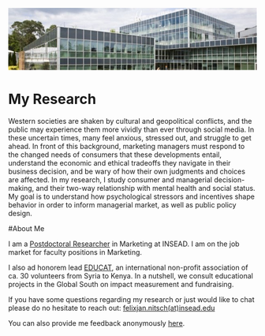 
![INSEAD](/images/header.jpeg)

# My Research

Western societies are shaken by cultural and geopolitical conflicts, and the public may experience them more vividly than ever through social media. In these uncertain times, many feel anxious, stressed out, and struggle to get ahead. In front of this background, marketing managers must respond to the changed needs of consumers that these developments entail, understand the economic and ethical tradeoffs they navigate in their business decision, and be wary of how their own judgments and choices are affected. In my research, I study consumer and managerial decision-making, and their two-way relationship with mental health and social status. My goal is to understand how psychological stressors and incentives shape behavior in order to inform managerial market, as well as public policy design.

#About Me

I am a [Postdoctoral Researcher](https://www.insead.edu/faculty-research/faculty/felix-jan-nitsch) in Marketing at INSEAD. I am on the job market for faculty positions in Marketing.

I also ad honorem lead [EDUCAT](https://www.educatgermany.com), an international non-profit association of ca. 30 volunteers from Syria to Kenya. In a nutshell, we consult educational projects in the Global South on impact measurement and fundraising.

If you have some questions regarding my research or just would like to chat please do no hesitate to reach out: [felixjan.nitsch(at)insead.edu](mailto:felixjan.nitsch@insead.edu)

You can also provide me feedback anonymously [here](https://www.admonymous.co/nitschfj).